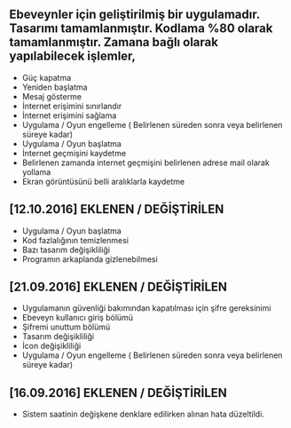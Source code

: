 Ebeveynler için geliştirilmiş bir uygulamadır.
Tasarımı tamamlanmıştır.
Kodlama %80 olarak tamamlanmıştır.
Zamana bağlı olarak yapılabilecek işlemler,
-------------------------------------------
* Güç kapatma
* Yeniden başlatma
* Mesaj gösterme
* İnternet erişimini sınırlandır
* İnternet erişimini sağlama
* Uygulama / Oyun engelleme ( Belirlenen süreden sonra veya belirlenen süreye kadar)
* Uygulama / Oyun başlatma
* İnternet geçmişini kaydetme
* Belirlenen zamanda internet geçmişini belirlenen adrese mail olarak yollama
* Ekran görüntüsünü belli aralıklarla kaydetme

[12.10.2016] EKLENEN / DEĞİŞTİRİLEN
-----------------------------------

* Uygulama / Oyun başlatma
* Kod fazlalığının temizlenmesi
* Bazı tasarım değişikliliği
* Programın arkaplanda gizlenebilmesi

[21.09.2016] EKLENEN / DEĞİŞTİRİLEN
-----------------------------------

* Uygulamanın güvenliği bakımından kapatılması için şifre gereksinimi
* Ebeveyn kullanıcı giriş bölümü
* Şifremi unuttum bölümü
* Tasarım değişikliliği
* İcon değişikliliği
* Uygulama / Oyun engelleme ( Belirlenen süreden sonra veya belirlenen süreye kadar)

[16.09.2016] EKLENEN / DEĞİŞTİRİLEN
-----------------------------------

* Sistem saatinin değişkene denklare edilirken alınan hata düzeltildi.

 
